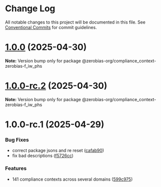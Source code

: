 # Change Log

All notable changes to this project will be documented in this file.
See [Conventional Commits](https://conventionalcommits.org) for commit guidelines.

# [1.0.0](https://github.com/zerobias-org/compliance_context/compare/@zerobias-org/compliance_context-zerobias-f_iw_phs@1.0.0-rc.2...@zerobias-org/compliance_context-zerobias-f_iw_phs@1.0.0) (2025-04-30)

**Note:** Version bump only for package @zerobias-org/compliance_context-zerobias-f_iw_phs





# [1.0.0-rc.2](https://github.com/zerobias-org/compliance_context/compare/@zerobias-org/compliance_context-zerobias-f_iw_phs@1.0.0-rc.1...@zerobias-org/compliance_context-zerobias-f_iw_phs@1.0.0-rc.2) (2025-04-30)

**Note:** Version bump only for package @zerobias-org/compliance_context-zerobias-f_iw_phs





# 1.0.0-rc.1 (2025-04-29)


### Bug Fixes

* correct package jsons and re reset ([cafab90](https://github.com/zerobias-org/compliance_context/commit/cafab90b3771e45ffeefa4ea2dca415266baa99f))
* fix bad descriptions ([f5726cc](https://github.com/zerobias-org/compliance_context/commit/f5726cc749df176f6d8e37f3d2ed07b1302f60e5))


### Features

* 141 compliance contexts across several domains ([599c975](https://github.com/zerobias-org/compliance_context/commit/599c975fcf3da5bbfffe4113c7f5f793e5231e68))
